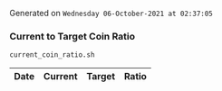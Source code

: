 Generated on `Wednesday 06-October-2021 at 02:37:05`

### Current to Target Coin Ratio
`current_coin_ratio.sh`

Date|Current|Target|Ratio
---|---|---|---
